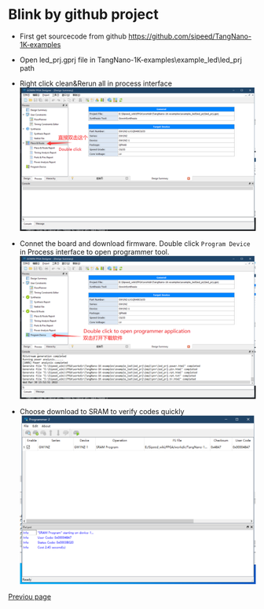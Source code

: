 # Blink by github project

- First get sourcecode from github https://github.com/sipeed/TangNano-1K-examples
  
- Open led_prj.gprj file in TangNano-1K-examples\example_led\led_prj path
- Right click clean&Rerun all in process interface
  ![](./../../../../../zh/tang/Tang-Nano-1K/Nano_1K_examples/led/assets/github_nano1K_place&route.png)

- Connet the board and download firmware.
  Double click `Program Device` in Process interface to open programmer tool.
  ![](./../../../../../zh/tang/Tang-Nano-1K/Nano_1K_examples/led/assets/Open_Programmer_nano_1k.png)

- Choose download to SRAM to verify codes quickly
  ![](./../../../../../zh/tang/Tang-Nano-1K/Nano_1K_examples/led/assets/Success_led_nano_1k.png)

<p id="back">
    <a href="#" onClick="javascript :history.back(-1);">Previou page</a>
</p>